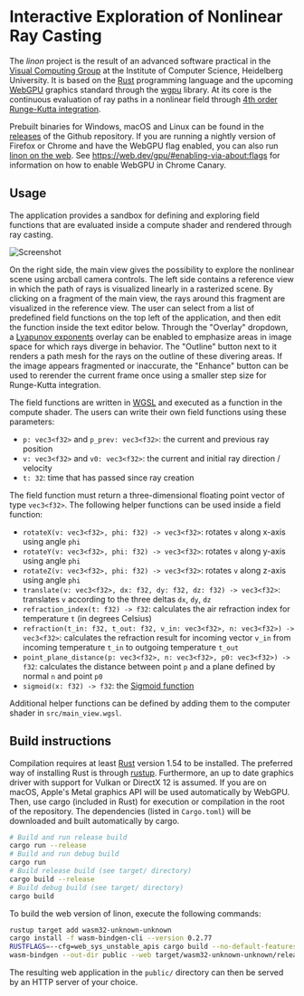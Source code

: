 # Interactive Exploration of Nonlinear Ray Casting

The _linon_ project is the result of an advanced software practical in the [Visual Computing Group](https://vcg.iwr.uni-heidelberg.de/) at the Institute of Computer Science, Heidelberg University.
It is based on the [Rust](https://www.rust-lang.org/) programming language and the upcoming [WebGPU](https://web.dev/gpu/) graphics standard through the [wgpu](https://github.com/gfx-rs/wgpu) library.
At its core is the continuous evaluation of ray paths in a nonlinear field through [4th order Runge-Kutta integration](https://en.wikipedia.org/wiki/Runge%E2%80%93Kutta_methods).

Prebuilt binaries for Windows, macOS and Linux can be found in the [releases](https://github.com/niklaskorz/linon/releases) of the Github repository.
If you are running a nightly version of Firefox or Chrome and have the WebGPU flag enabled, you can also run [linon on the web](https://niklaskorz.github.io/linon/).
See https://web.dev/gpu/#enabling-via-about:flags for information on how to enable WebGPU in Chrome Canary.

## Usage

The application provides a sandbox for defining and exploring field functions that are evaluated inside a compute shader and rendered through ray casting.

![Screenshot](screenshot.png)

On the right side, the main view gives the possibility to explore the nonlinear scene using arcball camera controls.
The left side contains a reference view in which the path of rays is visualized linearly in a rasterized scene.
By clicking on a fragment of the main view, the rays around this fragment are visualized in the reference view.
The user can select from a list of predefined field functions on the top left of the application, and then edit the function inside the text editor below.
Through the "Overlay" dropdown, a [Lyapunov exponents](https://en.wikipedia.org/wiki/Lyapunov_exponent) overlay can be enabled to emphasize areas in image space for which rays diverge in behavior.
The "Outline" button next to it renders a path mesh for the rays on the outline of these divering areas.
If the image appears fragmented or inaccurate, the "Enhance" button can be used to rerender the current frame once using a smaller step size for Runge-Kutta integration.

The field functions are written in [WGSL](https://gpuweb.github.io/gpuweb/wgsl/) and executed as a function in the compute shader.
The users can write their own field functions using these parameters:

- `p: vec3<f32>` and `p_prev: vec3<f32>`: the current and previous ray position
- `v: vec3<f32>` and `v0: vec3<f32>`: the current and initial ray direction / velocity
- `t: 32`: time that has passed since ray creation

The field function must return a three-dimensional floating point vector of type `vec3<f32>`.
The following helper functions can be used inside a field function:

- `rotateX(v: vec3<f32>, phi: f32) -> vec3<f32>`: rotates `v` along x-axis using angle `phi` 
- `rotateY(v: vec3<f32>, phi: f32) -> vec3<f32>`: rotates `v` along y-axis using angle `phi` 
- `rotateZ(v: vec3<f32>, phi: f32) -> vec3<f32>`: rotates `v` along z-axis using angle `phi` 
- `translate(v: vec3<f32>, dx: f32, dy: f32, dz: f32) -> vec3<f32>`: translates `v` according to the three deltas `dx`, `dy`, `dz`
- `refraction_index(t: f32) -> f32`: calculates the air refraction index for temperature `t` (in degrees Celsius)
- `refraction(t_in: f32, t_out: f32, v_in: vec3<f32>, n: vec3<f32>) -> vec3<f32>`: calculates the refraction result for incoming vector `v_in` from incoming temperature `t_in` to outgoing temperature `t_out`
- `point_plane_distance(p: vec3<f32>, n: vec3<f32>, p0: vec3<f32>) -> f32`: calculates the distance between point `p` and a plane defined by normal `n` and point `p0`
- `sigmoid(x: f32) -> f32`: the [Sigmoid function](https://en.wikipedia.org/wiki/Sigmoid_function)

Additional helper functions can be defined by adding them to the computer shader in `src/main_view.wgsl`.

## Build instructions

Compilation requires at least [Rust](https://www.rust-lang.org/) version 1.54 to be installed.
The preferred way of installing Rust is through [rustup](https://rustup.rs/).
Furthermore, an up to date graphics driver with support for Vulkan or DirectX 12 is assumed.
If you are on macOS, Apple's Metal graphics API will be used automatically by WebGPU.
Then, use cargo (included in Rust) for execution or compilation in the root of the repository.
The dependencies (listed in `Cargo.toml`) will be downloaded and built automatically by cargo.

```sh
# Build and run release build
cargo run --release
# Build and run debug build
cargo run
# Build release build (see target/ directory)
cargo build --release
# Build debug build (see target/ directory)
cargo build
```

To build the web version of linon, execute the following commands:

```sh
rustup target add wasm32-unknown-unknown
cargo install -f wasm-bindgen-cli --version 0.2.77
RUSTFLAGS=--cfg=web_sys_unstable_apis cargo build --no-default-features --target wasm32-unknown-unknown --release
wasm-bindgen --out-dir public --web target/wasm32-unknown-unknown/release/linon.wasm
```

The resulting web application in the `public/` directory can then be served by an HTTP server of your choice.
